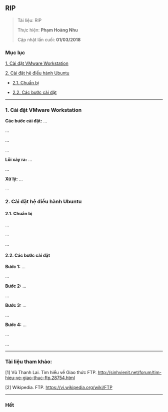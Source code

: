 ## RIP

> Tài liệu: RIP
> 
> Thực hiện: **Phạm Hoàng Nhu**
> 
> Cập nhật lần cuối: **01/03/2018**

### Mục lục

[1. Cài đặt VMware Workstation](#caidatvmware)

[2. Cài đặt hệ điều hành Ubuntu](#caidatubuntu)

- [2.1. Chuẩn bị](#chuanbi)

- [2.2. Các bước cài đặt](#cacbuoccaidat)

---


<a name="caidatvmware"></a>
### 1. Cài đặt VMware Workstation

**Các bước cài đặt:** ...

...

...

...

**Lỗi xảy ra:** ...

...

**Xử lý:** ...

...

<a name="caidatubuntu"></a>
### 2. Cài đặt hệ điều hành Ubuntu

<a name="chuanbi"></a>
#### 2.1. Chuẩn bị

...

...

...

<a name="cacbuoccaidat"></a>
#### 2.2. Các bước cài đặt

**Bước 1:** ...

...

**Bước 2:** ...

...

**Bước 3:** ...

...

**Bước 4:** ...

...

...

---

### Tài liệu tham khảo:

[1] Vũ Thanh Lai. Tìm hiểu về Giao thức FTP. http://sinhvienit.net/forum/tim-hieu-ve-giao-thuc-ftp.28754.html

[2] Wikipedia. FTP. https://vi.wikipedia.org/wiki/FTP

---

### Hết



